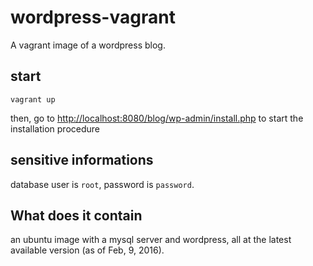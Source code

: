 # wordpress-vagrant
A vagrant image of a wordpress blog. 

## start 

```
vagrant up 
```

then, go to [http://localhost:8080/blog/wp-admin/install.php](http://localhost:8080/blog/wp-admin/install.php) to start the installation procedure

## sensitive informations 

database user is `root`, password is `password`. 

## What does it contain 

an ubuntu image with a mysql server and wordpress, all at the latest available version (as of Feb, 9, 2016). 